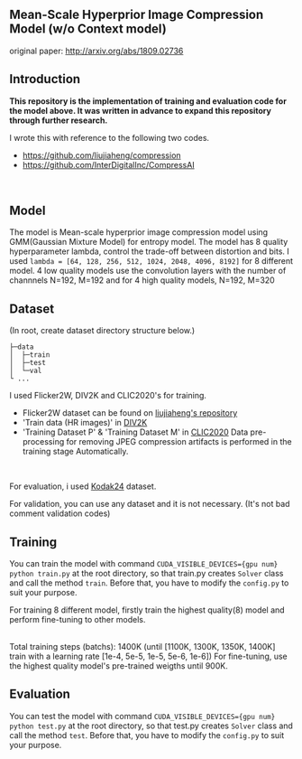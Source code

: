 ## Mean-Scale Hyperprior Image Compression Model (w/o Context model) 
original paper: http://arxiv.org/abs/1809.02736
<br>

## Introduction

**This repository is the implementation of training and evaluation code for the model above. It was written in advance to expand this repository through further research.**
<br>

I wrote this with reference to the following two codes.
- https://github.com/liujiaheng/compression 
- https://github.com/InterDigitalInc/CompressAI
<br>

## Model
The model is Mean-scale hyperprior image compression model using GMM(Gaussian Mixture Model) for entropy model.
The model has 8 quality hyperparameter lambda, control the trade-off between distortion and bits.
I used `lambda = [64, 128, 256, 512, 1024, 2048, 4096, 8192]` for 8 different model.
4 low quality models use the convolution layers with the number of channnels N=192, M=192 and for 4 high quality models, N=192, M=320
<br>

## Dataset
(In root, create dataset directory structure below.)
```
├─data
│  ├─train
│  ├─test
│  └─val
└ ...
```

I used Flicker2W, DIV2K and CLIC2020's for training.
- Flicker2W dataset can be found on [liujiaheng's repository](https://github.com/liujiaheng/compression)
- 'Train data (HR images)' in [DIV2K](https://data.vision.ee.ethz.ch/cvl/DIV2K/)
- 'Training Dataset P' & 'Training Dataset M' in [CLIC2020](http://challenge.compression.cc/tasks/)
Data pre-processing for removing JPEG compression artifacts is performed in the training stage Automatically.
<br>

For evaluation, i used [Kodak24](http://www.cs.albany.edu/~xypan/research/snr/Kodak.html) dataset.
<br>

For validation, you can use any dataset and it is not necessary. (It's not bad comment validation codes)
<br>


## Training
You can train the model with command `CUDA_VISIBLE_DEVICES={gpu num} python train.py` at the root directory, so that train.py creates `Solver` class and call the method `train`.
Before that, you have to modify the `config.py` to suit your purpose.
<br>

For training 8 different model, firstly train the highest quality(8) model and perform fine-tuning to other models.

<br> 
Total training steps (batchs): 1400K (until [1100K, 1300K, 1350K, 1400K] train with a learning rate [1e-4, 5e-5, 1e-5, 5e-6, 1e-6])
For fine-tuning, use the highest quality model's pre-trained weigths until 900K. 


## Evaluation
You can test the model with command `CUDA_VISIBLE_DEVICES={gpu num} python test.py` at the root directory, so that test.py creates `Solver` class and call the method `test`.
Before that, you have to modify the `config.py` to suit your purpose.
<br>

